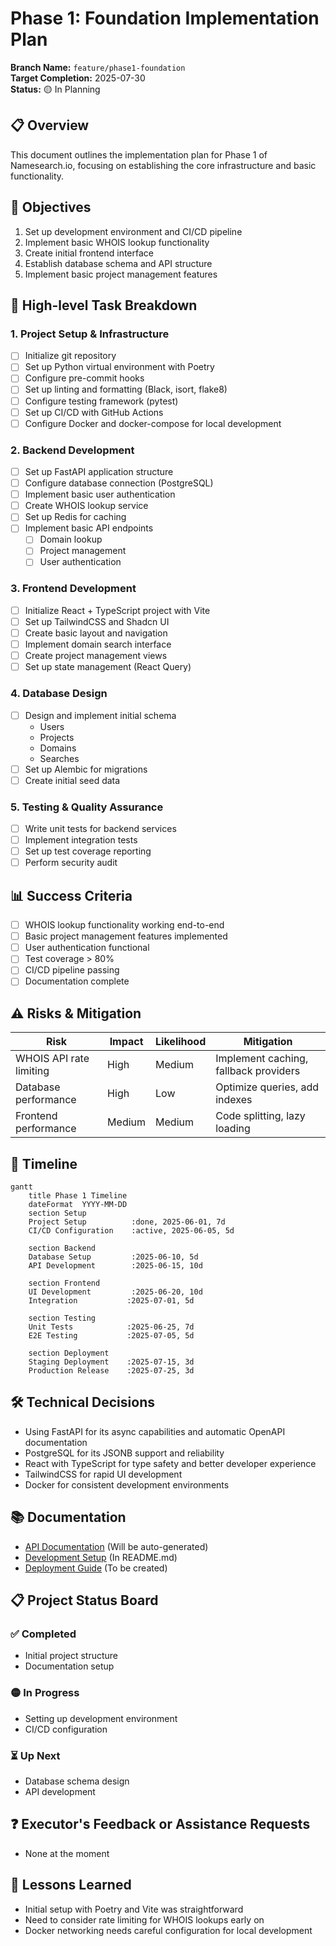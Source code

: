 # Phase 1: Foundation Implementation Plan

**Branch Name:** `feature/phase1-foundation`  
**Target Completion:** 2025-07-30  
**Status:** 🟡 In Planning

## 📋 Overview
This document outlines the implementation plan for Phase 1 of Namesearch.io, focusing on establishing the core infrastructure and basic functionality.

## 🎯 Objectives
1. Set up development environment and CI/CD pipeline
2. Implement basic WHOIS lookup functionality
3. Create initial frontend interface
4. Establish database schema and API structure
5. Implement basic project management features

## 🧩 High-level Task Breakdown

### 1. Project Setup & Infrastructure
- [ ] Initialize git repository
- [ ] Set up Python virtual environment with Poetry
- [ ] Configure pre-commit hooks
- [ ] Set up linting and formatting (Black, isort, flake8)
- [ ] Configure testing framework (pytest)
- [ ] Set up CI/CD with GitHub Actions
- [ ] Configure Docker and docker-compose for local development

### 2. Backend Development
- [ ] Set up FastAPI application structure
- [ ] Configure database connection (PostgreSQL)
- [ ] Implement basic user authentication
- [ ] Create WHOIS lookup service
- [ ] Set up Redis for caching
- [ ] Implement basic API endpoints
  - [ ] Domain lookup
  - [ ] Project management
  - [ ] User authentication

### 3. Frontend Development
- [ ] Initialize React + TypeScript project with Vite
- [ ] Set up TailwindCSS and Shadcn UI
- [ ] Create basic layout and navigation
- [ ] Implement domain search interface
- [ ] Create project management views
- [ ] Set up state management (React Query)

### 4. Database Design
- [ ] Design and implement initial schema
  - Users
  - Projects
  - Domains
  - Searches
- [ ] Set up Alembic for migrations
- [ ] Create initial seed data

### 5. Testing & Quality Assurance
- [ ] Write unit tests for backend services
- [ ] Implement integration tests
- [ ] Set up test coverage reporting
- [ ] Perform security audit

## 📊 Success Criteria
- [ ] WHOIS lookup functionality working end-to-end
- [ ] Basic project management features implemented
- [ ] User authentication functional
- [ ] Test coverage > 80%
- [ ] CI/CD pipeline passing
- [ ] Documentation complete

## ⚠️ Risks & Mitigation
| Risk | Impact | Likelihood | Mitigation |
|------|--------|------------|------------|
| WHOIS API rate limiting | High | Medium | Implement caching, fallback providers |
| Database performance | High | Low | Optimize queries, add indexes |
| Frontend performance | Medium | Medium | Code splitting, lazy loading |

## 📅 Timeline
```mermaid
gantt
    title Phase 1 Timeline
    dateFormat  YYYY-MM-DD
    section Setup
    Project Setup          :done, 2025-06-01, 7d
    CI/CD Configuration    :active, 2025-06-05, 5d
    
    section Backend
    Database Setup         :2025-06-10, 5d
    API Development        :2025-06-15, 10d
    
    section Frontend
    UI Development         :2025-06-20, 10d
    Integration           :2025-07-01, 5d
    
    section Testing
    Unit Tests            :2025-06-25, 7d
    E2E Testing           :2025-07-05, 5d
    
    section Deployment
    Staging Deployment    :2025-07-15, 3d
    Production Release    :2025-07-25, 3d
```

## 🛠️ Technical Decisions
- Using FastAPI for its async capabilities and automatic OpenAPI documentation
- PostgreSQL for its JSONB support and reliability
- React with TypeScript for type safety and better developer experience
- TailwindCSS for rapid UI development
- Docker for consistent development environments

## 📚 Documentation
- [API Documentation](#) (Will be auto-generated)
- [Development Setup](#) (In README.md)
- [Deployment Guide](#) (To be created)

## 📋 Project Status Board

### ✅ Completed
- Initial project structure
- Documentation setup

### 🟡 In Progress
- Setting up development environment
- CI/CD configuration

### ⏳ Up Next
- Database schema design
- API development

## ❓ Executor's Feedback or Assistance Requests
- None at the moment

## 📝 Lessons Learned
- Initial setup with Poetry and Vite was straightforward
- Need to consider rate limiting for WHOIS lookups early on
- Docker networking needs careful configuration for local development
